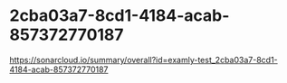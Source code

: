 # 2cba03a7-8cd1-4184-acab-857372770187
https://sonarcloud.io/summary/overall?id=examly-test_2cba03a7-8cd1-4184-acab-857372770187
